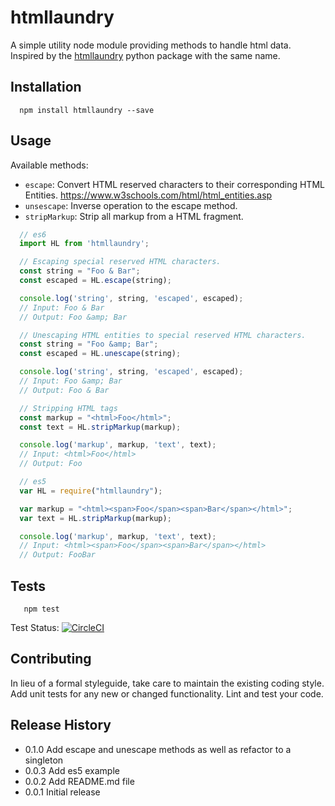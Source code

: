 htmllaundry 
=========

A simple utility node module providing methods to handle html data. Inspired by the [htmllaundry](https://pypi.python.org/pypi/htmllaundry) python package with the same name.

## Installation

```shell
  npm install htmllaundry --save
```

## Usage

Available methods: 
- `escape`: Convert HTML reserved characters to their corresponding HTML Entities. https://www.w3schools.com/html/html_entities.asp
- `unsescape`: Inverse operation to the escape method.
- `stripMarkup`: Strip all markup from a HTML fragment.
```js
  // es6
  import HL from 'htmllaundry';
```
```js
  // Escaping special reserved HTML characters.
  const string = "Foo & Bar";
  const escaped = HL.escape(string);

  console.log('string', string, 'escaped', escaped);
  // Input: Foo & Bar
  // Output: Foo &amp; Bar
```

```js
  // Unescaping HTML entities to special reserved HTML characters.
  const string = "Foo &amp; Bar";
  const escaped = HL.unescape(string);

  console.log('string', string, 'escaped', escaped);
  // Input: Foo &amp; Bar
  // Output: Foo & Bar
```

```js
  // Stripping HTML tags
  const markup = "<html>Foo</html>";
  const text = HL.stripMarkup(markup);

  console.log('markup', markup, 'text', text);
  // Input: <html>Foo</html>
  // Output: Foo
```
```js
  // es5
  var HL = require("htmllaundry");

  var markup = "<html><span>Foo</span><span>Bar</span></html>";
  var text = HL.stripMarkup(markup);

  console.log('markup', markup, 'text', text);
  // Input: <html><span>Foo</span><span>Bar</span></html>
  // Output: FooBar
```

## Tests

```shell
   npm test
```
Test Status: [![CircleCI](https://circleci.com/gh/redian/htmllaundry/tree/master.svg?style=svg)](https://circleci.com/gh/redian/htmllaundry/tree/master)

## Contributing

In lieu of a formal styleguide, take care to maintain the existing coding style.
Add unit tests for any new or changed functionality. Lint and test your code.

## Release History
* 0.1.0 Add escape and unescape methods as well as refactor to a singleton 
* 0.0.3 Add es5 example
* 0.0.2 Add README.md file
* 0.0.1 Initial release
